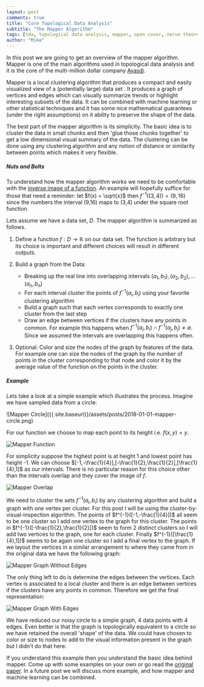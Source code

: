 ```yaml
---
layout: post
comments: true
title: "Core Topological Data Analysis"
subtitle: "The Mapper Algorithm"
tags: [tda, topological data analysis, mapper, open cover, nerve theorem, data]
author: "Mike"
---
```

In this post we are going to get an overview of the mapper algorithm.  Mapper is
one of the main algorithms used in topological data analysis and it is the core of the multi-million dollar company [Ayasdi](https://www.ayasdi.com).  

Mapper is a local clustering algorithm that produces a compact and easily visualized view of a (potentially large) data set <!--more-->. It produces a graph of vertices and edges which can visually summarize trends or highlight interesting subsets of the data. It can be combined with machine learning or other statistical techniques and it has some nice mathematical guarantees (under the right assumptions) on it ability to preserve the shape of the data.

The best part of the mapper algorithm is its simplicity. The basic idea is to cluster the data in small chunks and then 'glue those chunks together' to get a low dimensional visual summary of the data.  The clustering can be done using any clustering algorithm and any notion of distance or similarity between points which makes it very flexible.  

##### Nuts and Bolts
To understand how the mapper algorithm works we need to be comfortable with the [inverse image of a function](https://en.wikipedia.org/wiki/Image_(mathematics)#Inverse_image). An example will hopefully suffice for those that need a reminder: let $f(x) = \sqrt{x}$ then $f^{-1}((3,4)) = (9,16)$ since the numbers the interval (9,16) maps to (3,4) under the square root function.  

Lets assume we have a data set, $D$. The mapper algorithm is summarized as follows.
1. Define a function $f:D\to \mathbb{R}$ on our data set.  The function is arbitrary but its choice is important and different choices will result in different outputs.
2. Build a graph from the Data:  
    *  Breaking up the real line into overlapping intervals $(a_1, b_1), (a_2,b_2), \ldots (a_n, b_n)$  
    *  For each interval cluster the points of $f^{-1}(a_i, b_i)$  using your favorite clustering algorithm  
    *  Build a graph such that each vertex corresponds to exactly one cluster from the last step  
    *  Draw an edge between vertices if the clusters have any points in common.  For example this happens when $f^{-1}(a_i,b_i)\cap f^{-1}(a_j,b_j) \neq ∅$. Since we assumed the intervals are overlapping this happens often.

3. Optional: Color and size the nodes of the graph by features of the data. For example one can size the nodes of the graph by the number of points in the cluster corresponding to that node and color it by the average value of the function on the points in the cluster.

##### Example
Lets take a look at a simple example which illustrates the process.  Imagine we have sampled data from a circle:

![Mapper Circle]({{ site.baseurl}}/assets/posts/2018-01-01-mapper-circle.png)

For our function we choose to map each point to its height i.e. $f(x,y) = y.$  

![Mapper Function]({{site.baseurl}}/assets/posts/2018-01-01-mapper2.png)


For simplicity suppose the highest point is at height 1 and lowest point has height -1.  We can choose $[-1,-\frac{1}{4}],[-\frac{1}{2},\frac{1}{2}],[\frac{1}{4},1]$ as our intervals.  There is no particular reason for this choice other than the intervals overlap and they cover the image of $f.$

![Mapper Overlap]({{site.baseurl}}/assets/posts/2018-01-01-mapper-inverse-image.png)

We need to cluster the sets $f^{-1}(a_i,b_i)$ by any clustering algorithm and build a graph with one vertex per cluster.  For this post I will be using the cluster-by-visual-inspection algorithm.  The points of $f^{-1}([-1,-\frac{1}{4}])$ all seem to be one cluster so I add one vertex to the graph for this cluster.  The points in $f^{-1}([-\frac{1}{2},\frac{1}{2}])$ seem to form 2 distinct clusters so I will add two vertices to the graph, one for each cluster.  Finally $f^{-1}([\frac{1}{4},1])$ seems to be again one cluster so I add a final vertex to the graph.  If we layout the vertices in a similar arrangement to where they came from in the original data we have the following graph:

![Mapper Graph Without Edges]({{site.baseurl}}/assets/posts/2018-01-01-mapper-graph-no-edges.png)

The only thing left to do is determine the edges between the vertices.  Each vertex is associated to a local cluster and there is an edge between vertices if the clusters have any points in common.  Therefore we get the final representation:

![Mapper Graph With Edges]({{site.baseurl}}/assets/posts/2018-01-01-mapper-graph-edges.png)

We have reduced our noisy circle to a simple graph, 4 data points with 4 edges. Even better is that the graph is topologically equivalent to a circle so we have retained the overall 'shape' of the data.  We could have chosen to color or size to nodes to add to the visual information present in the graph but I didn't do that here.

If you understand this example then you understand the basic idea behind mapper.  Come up with some examples on your own or go read the [original paper]((http://cs233.stanford.edu/ReferencedPapers/mapperPBG.pdf)).  In a future post we will discuss more example, and how mapper and machine learning can be combined.
